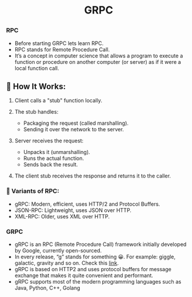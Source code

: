 <h1 style="text-align:center;">  GRPC </p>

### RPC
* Before starting GRPC lets learn RPC.
* RPC stands for Remote Procedure Call. 
* It’s a concept in computer science that allows a program to execute a function or procedure on another computer (or server) as if it were a local function call.

## 🧠 How It Works:
1. Client calls a "stub" function locally.

2. The stub handles:
    * Packaging the request (called marshalling).
    * Sending it over the network to the server.

3. Server receives the request:
    * Unpacks it (unmarshalling).
    * Runs the actual function.
    * Sends back the result.

4. The client stub receives the response and returns it to the caller.

### 🔄 Variants of RPC:
* gRPC: Modern, efficient, uses HTTP/2 and Protocol Buffers.
* JSON-RPC: Lightweight, uses JSON over HTTP.
* XML-RPC: Older, uses XML over HTTP.

### GRPC
* gRPC is an RPC (Remote Procedure Call) framework initially developed by Google, currently open-sourced. 
* In every release, “g” stands for something 😀. For example: giggle, galactic, gravity and so on. Check this [link](https://github.com/grpc/grpc/blob/master/doc/g_stands_for.md).
* gRPC is based on HTTP2 and uses protocol buffers for message exchange that makes it quite convenient and performant.
* gRPC supports most of the modern programming languages such as Java, Python, C++, Golang

